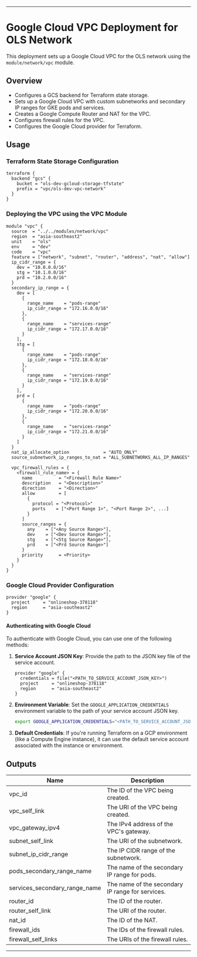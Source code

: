 
---

# Google Cloud VPC Deployment for OLS Network

This deployment sets up a Google Cloud VPC for the OLS network using the `module/network/vpc` module.

## Overview

- Configures a GCS backend for Terraform state storage.
- Sets up a Google Cloud VPC with custom subnetworks and secondary IP ranges for GKE pods and services.
- Creates a Google Compute Router and NAT for the VPC.
- Configures firewall rules for the VPC.
- Configures the Google Cloud provider for Terraform.

## Usage

### Terraform State Storage Configuration

```hcl
terraform {
  backend "gcs" {
    bucket = "ols-dev-gcloud-storage-tfstate"
    prefix = "vpc/ols-dev-vpc-network"
  }
}
```

### Deploying the VPC using the VPC Module

```hcl
module "vpc" {
  source  = "../../modules/network/vpc"
  region  = "asia-southeast2"
  unit    = "ols"
  env     = "dev"
  code    = "vpc"
  feature = ["network", "subnet", "router", "address", "nat", "allow"]
  ip_cidr_range = {
    dev = "10.0.0.0/16"
    stg = "10.1.0.0/16"
    prd = "10.2.0.0/16"
  }
  secondary_ip_range = {
    dev = [
      {
        range_name    = "pods-range"
        ip_cidr_range = "172.16.0.0/16"
      },
      {
        range_name    = "services-range"
        ip_cidr_range = "172.17.0.0/16"
      }
    ],
    stg = [
      {
        range_name    = "pods-range"
        ip_cidr_range = "172.18.0.0/16"
      },
      {
        range_name    = "services-range"
        ip_cidr_range = "172.19.0.0/16"
      }
    ],
    prd = [
      {
        range_name    = "pods-range"
        ip_cidr_range = "172.20.0.0/16"
      },
      {
        range_name    = "services-range"
        ip_cidr_range = "172.21.0.0/16"
      }
    ]
  }
  nat_ip_allocate_option             = "AUTO_ONLY"
  source_subnetwork_ip_ranges_to_nat = "ALL_SUBNETWORKS_ALL_IP_RANGES"
  
  vpc_firewall_rules = {
    <firewall_rule_name> = {
      name          = "<Firewall Rule Name>"
      description   = "<Description>"
      direction     = "<Direction>"
      allow         = [
        {
          protocol = "<Protocol>"
          ports    = ["<Port Range 1>", "<Port Range 2>", ...]
        }
      ]
      source_ranges = {
        any    = ["<Any Source Range>"],
        dev    = ["<Dev Source Range>"],
        stg    = ["<Stg Source Range>"],
        prd    = ["<Prd Source Range>"]
      }
      priority      = <Priority>
    }
  }
}
```

### Google Cloud Provider Configuration

```hcl
provider "google" {
  project     = "onlineshop-378118"
  region      = "asia-southeast2"
}
```

#### Authenticating with Google Cloud

To authenticate with Google Cloud, you can use one of the following methods:

1. **Service Account JSON Key**: Provide the path to the JSON key file of the service account.
   ```hcl
   provider "google" {
     credentials = file("<PATH_TO_SERVICE_ACCOUNT_JSON_KEY>")
     project     = "onlineshop-378118"
     region      = "asia-southeast2"
   }
   ```

2. **Environment Variable**: Set the `GOOGLE_APPLICATION_CREDENTIALS` environment variable to the path of your service account JSON key.
   ```bash
   export GOOGLE_APPLICATION_CREDENTIALS="<PATH_TO_SERVICE_ACCOUNT_JSON_KEY>"
   ```

3. **Default Credentials**: If you're running Terraform on a GCP environment (like a Compute Engine instance), it can use the default service account associated with the instance or environment.

## Outputs

| Name                 | Description                                          |
|----------------------|------------------------------------------------------|
| vpc_id               | The ID of the VPC being created.                     |
| vpc_self_link        | The URI of the VPC being created.                    |
| vpc_gateway_ipv4     | The IPv4 address of the VPC's gateway.               |
| subnet_self_link     | The URI of the subnetwork.                           |
| subnet_ip_cidr_range | The IP CIDR range of the subnetwork.                 |
| pods_secondary_range_name | The name of the secondary IP range for pods. |
| services_secondary_range_name | The name of the secondary IP range for services. |
| router_id            | The ID of the router.                                |
| router_self_link     | The URI of the router.                               |
| nat_id               | The ID of the NAT.                                   |
| firewall_ids         | The IDs of the firewall rules.                       |
| firewall_self_links  | The URIs of the firewall rules.                      |

---